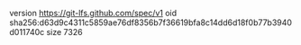 version https://git-lfs.github.com/spec/v1
oid sha256:d63d9c4311c5859ae76df8356b7f36619bfa8c14dd6d18f0b77b3940d011740c
size 7326
